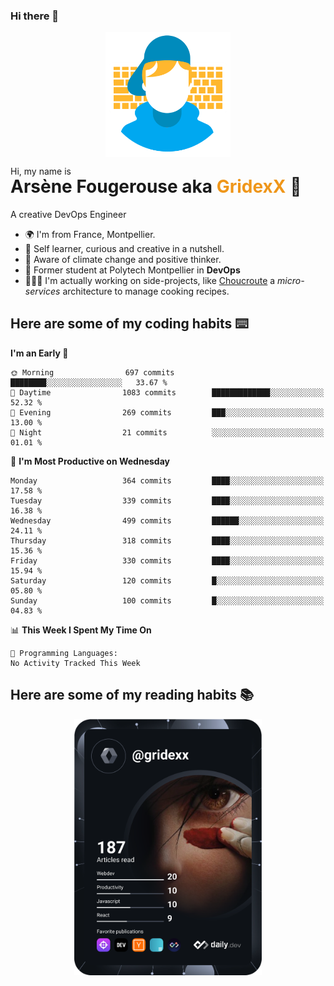 ### Hi there 👋

<!--
**GridexX/gridexx** is a ✨ _special_ ✨ repository because its `README.md` (this file) appears on your GitHub profile.

Here are some ideas to get you started:

- 🔭 I’m currently working on ...
- 🌱 I’m currently learning ...
- 👯 I’m looking to collaborate on ...
- 🤔 I’m looking for help with ...
- 💬 Ask me about ...
- 📫 How to reach me: ...
- 😄 Pronouns: ...
- ⚡ Fun fact: ...
-->


<!-- Header -->
<div align="center">
  <img align="center" src="./images/user_profile.png" width="200">
</div>
<p>Hi, my name is</p> 
<h1 style="margin-top:-15px">Arsène Fougerouse aka <span style="color:#ef961a">GridexX</span> 👋</h1>

A creative DevOps Engineer

- 🌍 I'm from France, Montpellier.
- 🎨 Self learner, curious and creative in a nutshell. 
- 🌱 Aware of climate change and positive thinker.
- 📕 Former student at Polytech Montpellier in **DevOps**
- 👨🏻‍💻 I'm actually working on side-projects, like [Choucroute](https://github.com/houcroute-orga) a *micro-services* architecture to manage cooking recipes.


## Here are some of my coding habits ⌨️

<!-- Add a section about tech and Ops stack
  Like this one : https://github.com/Xanthus58#-tech-stack
-->
<!--START_SECTION:waka-->
**I'm an Early 🐤** 

```text
🌞 Morning                697 commits         ████████░░░░░░░░░░░░░░░░░   33.67 % 
🌆 Daytime                1083 commits        █████████████░░░░░░░░░░░░   52.32 % 
🌃 Evening                269 commits         ███░░░░░░░░░░░░░░░░░░░░░░   13.00 % 
🌙 Night                  21 commits          ░░░░░░░░░░░░░░░░░░░░░░░░░   01.01 % 
```
📅 **I'm Most Productive on Wednesday** 

```text
Monday                   364 commits         ████░░░░░░░░░░░░░░░░░░░░░   17.58 % 
Tuesday                  339 commits         ████░░░░░░░░░░░░░░░░░░░░░   16.38 % 
Wednesday                499 commits         ██████░░░░░░░░░░░░░░░░░░░   24.11 % 
Thursday                 318 commits         ████░░░░░░░░░░░░░░░░░░░░░   15.36 % 
Friday                   330 commits         ████░░░░░░░░░░░░░░░░░░░░░   15.94 % 
Saturday                 120 commits         █░░░░░░░░░░░░░░░░░░░░░░░░   05.80 % 
Sunday                   100 commits         █░░░░░░░░░░░░░░░░░░░░░░░░   04.83 % 
```


📊 **This Week I Spent My Time On** 

```text
💬 Programming Languages: 
No Activity Tracked This Week
```


<!--END_SECTION:waka-->

## Here are some of my reading habits 📚
<div  align="center">
  <img src="./images/devcard.svg" width="300">
</div>
